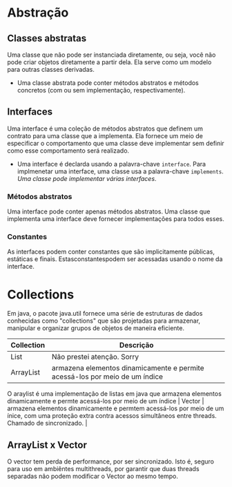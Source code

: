 # Abstração

## Classes abstratas

Uma classe que não pode ser instanciada diretamente, ou seja, você não pode criar objetos diretamente a partir dela. Ela serve como um modelo para outras classes derivadas.

- Uma classe abstrata pode conter métodos abstratos e métodos concretos (com ou sem implementação, respectivamente).

## Interfaces

Uma interface é uma coleção de métodos abstratos que definem um contrato para uma classe que a implementa. Ela fornece um meio de especificar o comportamento que uma classe deve implementar sem definir como esse comportamento será realizado.

- Uma interface é declarda usando a palavra-chave `interface`. Para implmenetar uma interface, uma classe usa a palavra-chave `implements`. *Uma classe pode implementar várias interfaces*.

### Métodos abstratos

Uma interface pode conter apenas métodos abstratos. Uma classe que implementa uma interface deve fornecer implementações para todos esses.

### Constantes

As interfaces podem conter constantes que são implicitamente públicas, estáticas e finais. Estasconstantespodem ser acessadas usando o nome da interface.

# Collections

Em java, o pacote java.util fornece uma série de estruturas de dados conhecidas como "collections" que são projetadas para armazenar, manipular e organizar grupos de objetos de maneira eficiente.

| Collection | Descrição |
| ---------- | --------- |
| List       | Não prestei atenção. Sorry |
| ArrayList  | armazena elementos dinamicamente e permite acessá-los por meio de um índice |
O araylist é uma implementação de listas em java que armazena elementos dinamicamente e permte acessá-los por meio de um índice
| Vector     | armazena elementos dinamicamente e permtem acessá-los por meio de um ínice, com uma proteção extra contra acessos simultâneos entre threads. Chamado de sincronizado. |

## ArrayList x Vector

O vector tem perda de performance, por ser sincronizado. Isto é, seguro para uso em ambiêntes multithreads, por garantir que duas threads separadas não podem modificar o Vector ao mesmo tempo.
